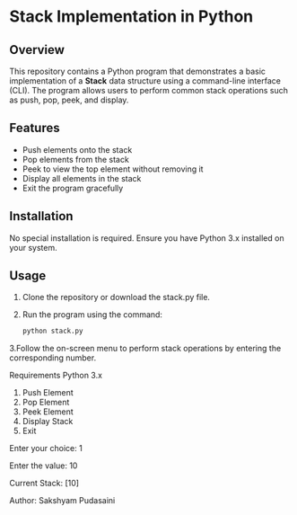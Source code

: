 # Stack Implementation in Python

## Overview
This repository contains a Python program that demonstrates a basic implementation of a **Stack** data structure using a command-line interface (CLI). The program allows users to perform common stack operations such as push, pop, peek, and display.

## Features
- Push elements onto the stack  
- Pop elements from the stack  
- Peek to view the top element without removing it  
- Display all elements in the stack  
- Exit the program gracefully

## Installation
No special installation is required. Ensure you have Python 3.x installed on your system.

## Usage
1. Clone the repository or download the stack.py file.  
2. Run the program using the command:  
   
   ```bash
   python stack.py
   
3.Follow the on-screen menu to perform stack operations by entering the corresponding number.



Requirements
Python 3.x


1. Push Element
2. Pop Element
3. Peek Element
4. Display Stack
5. Exit

Enter your choice: 1

Enter the value: 10

Current Stack: [10]

Author: Sakshyam Pudasaini
